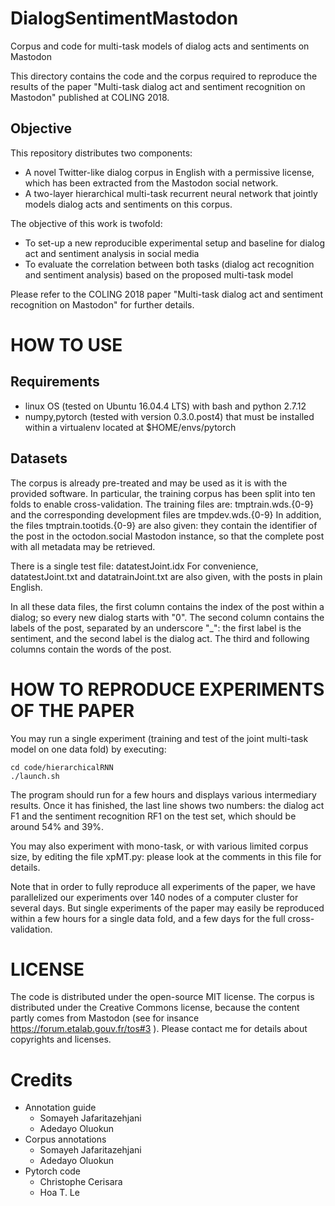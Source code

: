 # DialogSentimentMastodon
Corpus and code for multi-task models of dialog acts and sentiments on Mastodon

This directory contains the code and the corpus required to reproduce the results of the paper
"Multi-task dialog act and sentiment recognition on Mastodon" published at COLING 2018.

## Objective

This repository distributes two components:

- A novel Twitter-like dialog corpus in English with a permissive license, which has been extracted from the Mastodon social network.
- A two-layer hierarchical multi-task recurrent neural network that jointly models dialog acts and sentiments on this corpus.

The objective of this work is twofold:

- To set-up a new reproducible experimental setup and baseline for dialog act and sentiment analysis in social media
- To evaluate the correlation between both tasks (dialog act recognition and sentiment analysis) based on the proposed multi-task model

Please refer to the COLING 2018 paper "Multi-task dialog act and sentiment recognition on Mastodon" for further details.

HOW TO USE
==========

Requirements
------------

- linux OS (tested on Ubuntu 16.04.4 LTS) with bash and python 2.7.12
- numpy,pytorch (tested with version 0.3.0.post4) that must be installed within a virtualenv located at $HOME/envs/pytorch


Datasets
--------

The corpus is already pre-treated and may be used as it is with the provided software.
In particular, the training corpus has been split into ten folds to enable cross-validation.
The training files are: tmptrain.wds.{0-9} and the corresponding development files are tmpdev.wds.{0-9}
In addition, the files tmptrain.tootids.{0-9} are also given: they contain the identifier of the post
in the octodon.social Mastodon instance, so that the complete post with all metadata may be retrieved.

There is a single test file: datatestJoint.idx
For convenience, datatestJoint.txt and datatrainJoint.txt are also given, with the posts in plain English.

In all these data files, the first column contains the index of the post within a dialog;
so every new dialog starts with "0".
The second column contains the labels of the post, separated by an underscore "_": the first label is the sentiment, and the second label is the dialog act.
The third and following columns contain the words of the post.

HOW TO REPRODUCE EXPERIMENTS OF THE PAPER
============================

You may run a single experiment (training and test of the joint multi-task model on one data fold) by executing:

```
cd code/hierarchicalRNN
./launch.sh
```

The program should run for a few hours and displays various intermediary results.
Once it has finished, the last line shows two numbers: the dialog act F1 and the sentiment recognition RF1 on the test set, which should be around 54% and 39%.

You may also experiment with mono-task, or with various limited corpus size, by editing the file xpMT.py: please look at the comments in this file for details.

Note that in order to fully reproduce all experiments of the paper, we have parallelized our experiments over 140 nodes of a computer cluster for several days.
But single experiments of the paper may easily be reproduced within a few hours for a single data fold, and a few days for the full cross-validation.

LICENSE
=======

The code is distributed under the open-source MIT license.
The corpus is distributed under the Creative Commons license, because the content partly comes from Mastodon (see for insance https://forum.etalab.gouv.fr/tos#3 ).
Please contact me for details about copyrights and licenses.

# Credits

- Annotation guide
  - Somayeh Jafaritazehjani
  - Adedayo Oluokun
- Corpus annotations
  - Somayeh Jafaritazehjani
  - Adedayo Oluokun
- Pytorch code
  - Christophe Cerisara
  - Hoa T. Le

